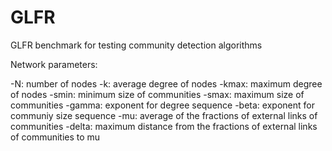 # GLFR
GLFR benchmark for testing community detection algorithms

Network parameters:

-N: number of nodes
-k: average degree of nodes
-kmax: maximum degree of nodes
-smin: minimum size of communities
-smax: maximum size of communities
-gamma: exponent for degree sequence
-beta: exponent for communiy size sequence
-mu: average of the fractions of external links of communities
-delta: maximum distance from the fractions of external links of communities to mu

